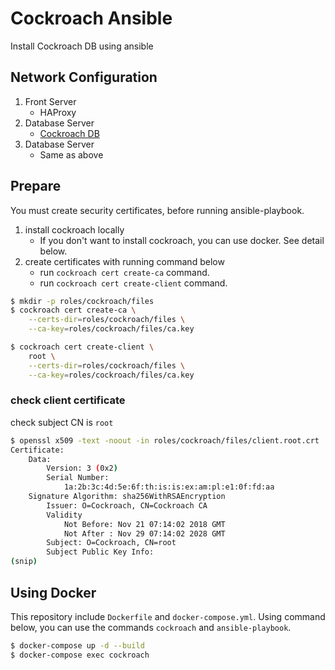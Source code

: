 # Cockroach Ansible

Install Cockroach DB using ansible


## Network Configuration

1. Front Server
    - HAProxy
1. Database Server
    - [Cockroach DB](https://www.cockroachlabs.com/)
1. Database Server
    * Same as above

## Prepare

You must create security certificates, before running ansible-playbook.

1. install cockroach locally
    * If you don't want to install cockroach, you can use docker. See detail below.
1. create certificates with running command below
    * run `cockroach cert create-ca` command.
    * run `cockroach cert create-client` command.

```bash
$ mkdir -p roles/cockroach/files
$ cockroach cert create-ca \
    --certs-dir=roles/cockroach/files \
    --ca-key=roles/cockroach/files/ca.key

$ cockroach cert create-client \
    root \
    --certs-dir=roles/cockroach/files \
    --ca-key=roles/cockroach/files/ca.key
```

### check client certificate

check subject CN is `root`

```bash
$ openssl x509 -text -noout -in roles/cockroach/files/client.root.crt
Certificate:
    Data:
        Version: 3 (0x2)
        Serial Number:
            1a:2b:3c:4d:5e:6f:th:is:is:ex:am:pl:e1:0f:fd:aa
    Signature Algorithm: sha256WithRSAEncryption
        Issuer: O=Cockroach, CN=Cockroach CA
        Validity
            Not Before: Nov 21 07:14:02 2018 GMT
            Not After : Nov 29 07:14:02 2028 GMT
        Subject: O=Cockroach, CN=root
        Subject Public Key Info:
(snip)
```

## Using Docker

This repository include `Dockerfile` and `docker-compose.yml`.
Using command below, you can use the commands `cockroach` and `ansible-playbook`.

```bash
$ docker-compose up -d --build
$ docker-compose exec cockroach
```
